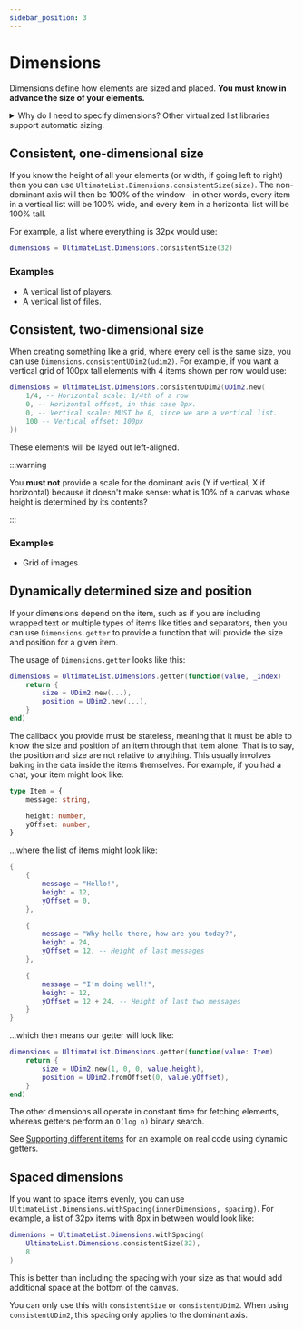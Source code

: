 ```yaml
---
sidebar_position: 3
---
```

# Dimensions
Dimensions define how elements are sized and placed. **You must know in advance the size of your elements.**

<details>
    <summary>Why do I need to specify dimensions? Other virtualized list libraries support automatic sizing.</summary>

    Doing this either carries extreme performance costs, worsens user experience, or regularly: both.

    There are two primary reasons for this requirement. The first is that a virtualized list has to be able to know what elements you're looking at in a given spot. If elements have a consistent height, then we can figure that out in constant time (e.g. if elements are 10px high, and we scroll down 30px, we'll see element #4). We can't do this unless we know the size of the elements. If the user jumps to a position away from what we've seen, we'd need to render every single element and figure out their size until we know which ones you're actually looking at.

    Secondly, you cannot show a scroll bar unless you know the total height. With user provided dimensions, you can calculate this trivially. With automatic sizing, you need to render every single element to know the total height.

    Virtualized list libraries that allow automatic sizing historically either accept a broken scroll bar, or more often hide the scroll bar entirely, which we do not find to be acceptable UX.

    While some elements are trickier than others, you can always find out the size of your elements in advance. For example, you can know the size text will be by using [`TextService:GetTextBoundsAsync`](https://create.roblox.com/docs/reference/engine/classes/TextService#GetTextBoundsAsync).
</details>

## Consistent, one-dimensional size
If you know the height of all your elements (or width, if going left to right) then you can use `UltimateList.Dimensions.consistentSize(size)`. The non-dominant axis will then be 100% of the window--in other words, every item in a vertical list will be 100% wide, and every item in a horizontal list will be 100% tall.

For example, a list where everything is 32px would use:

```lua
dimensions = UltimateList.Dimensions.consistentSize(32)
```

### Examples
- A vertical list of players.
- A vertical list of files.

## Consistent, two-dimensional size
When creating something like a grid, where every cell is the same size, you can use `Dimensions.consistentUDim2(udim2)`. For example, if you want a vertical grid of 100px tall elements with 4 items shown per row would use:

```lua
dimensions = UltimateList.Dimensions.consistentUDim2(UDim2.new(
    1/4, -- Horizontal scale: 1/4th of a row
    0, -- Horizontal offset, in this case 0px.
    0, -- Vertical scale: MUST be 0, since we are a vertical list.
    100 -- Vertical offset: 100px
))
```

These elements will be layed out left-aligned.

:::warning

You **must not** provide a scale for the dominant axis (Y if vertical, X if horizontal) because it doesn't make sense: what is 10% of a canvas whose height is determined by its contents?

:::

### Examples
- Grid of images

## Dynamically determined size and position

If your dimensions depend on the item, such as if you are including wrapped text or multiple types of items like titles and separators, then you can use `Dimensions.getter` to provide a function that will provide the size and position for a given item.

The usage of `Dimensions.getter` looks like this:
```lua
dimensions = UltimateList.Dimensions.getter(function(value, _index)
    return {
        size = UDim2.new(...),
        position = UDim2.new(...),
    }
end)
```

The callback you provide must be stateless, meaning that it must be able to know the size and position of an item through that item alone. That is to say, the position and size are not relative to anything. This usually involves baking in the data inside the items themselves. For example, if you had a chat, your item might look like:

```ts
type Item = {
    message: string,

    height: number,
    yOffset: number,
}
```

...where the list of items might look like:
```lua
{
    {
        message = "Hello!",
        height = 12,
        yOffset = 0,
    },

    {
        message = "Why hello there, how are you today?",
        height = 24,
        yOffset = 12, -- Height of last messages
    },

    {
        message = "I'm doing well!",
        height = 12,
        yOffset = 12 + 24, -- Height of last two messages
    }
}
```

...which then means our getter will look like:

```lua
dimensions = UltimateList.Dimensions.getter(function(value: Item)
    return {
        size = UDim2.new(1, 0, 0, value.height),
        position = UDim2.fromOffset(0, value.yOffset),
    }
end)
```

The other dimensions all operate in constant time for fetching elements, whereas getters perform an `O(log n)` binary search.

See [Supporting different items](../guides/supporting-different-items) for an example on real code using dynamic getters.

## Spaced dimensions

If you want to space items evenly, you can use `UltimateList.Dimensions.withSpacing(innerDimensions, spacing)`. For example, a list of 32px items with 8px in between would look like:

```lua
dimenions = UltimateList.Dimensions.withSpacing(
    UltimateList.Dimensions.consistentSize(32),
    8
)
```

This is better than including the spacing with your size as that would add additional space at the bottom of the canvas.

You can only use this with `consistentSize` or `consistentUDim2`. When using `consistentUDim2`, this spacing only applies to the dominant axis.
